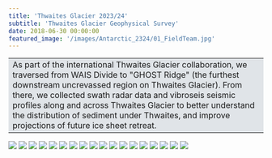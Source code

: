 ```yaml
---
title: 'Thwaites Glacier 2023/24'
subtitle: 'Thwaites Glacier Geophysical Survey'
date: 2018-06-30 00:00:00
featured_image: '/images/Antarctic_2324/01_FieldTeam.jpg'
---
```

<table><tr><td style='background-color: #e0e4e8  !important'>
As part of the international Thwaites Glacier collaboration, we traversed from WAIS Divide to "GHOST Ridge" (the furthest downstream uncrevassed region on Thwaites Glacier). From there, we collected swath radar data and vibroseis seismic profiles along and across Thwaites Glacier to better understand the distribution of sediment under Thwaites, and improve projections of future ice sheet retreat.
</td></tr></table>
<div class="gallery" data-columns="3">
<img src="/images/Antarctic_2324/DJI_0111.JPG">
<img src="/images/Antarctic_2324/DJI_0129.JPG">
<img src="/images/Antarctic_2324/DJI_0140.JPG">
<img src="/images/Antarctic_2324/DSC03800.JPG">
<img src="/images/Antarctic_2324/IMG20240105113642.jpg">
<img src="/images/Antarctic_2324/PXL_20231124_080448305.jpg">
<img src="/images/Antarctic_2324/PXL_20231125_084653042.jpg">
<img src="/images/Antarctic_2324/PXL_20231126_075530425.jpg">
<img src="/images/Antarctic_2324/PXL_20231127_020306118.jpg">
<img src="/images/Antarctic_2324/PXL_20231217_084048371.jpg">
<img src="/images/Antarctic_2324/PXL_20231222_004509526.jpg">
<img src="/images/Antarctic_2324/PXL_20240110_175331006.jpg">
<img src="/images/Antarctic_2324/PXL_20240115_194324781.jpg">
<img src="/images/Antarctic_2324/PXL_20240125_223951797.jpg">
<img src="/images/Antarctic_2324/PXL_20240125_224315918.jpg">
<img src="/images/Antarctic_2324/PXL_20240201_085849619.jpg">
<img src="/images/Antarctic_2324/PXL_20240202_092802464.jpg">
<img src="/images/Antarctic_2324/PXL_20240202_110912756.jpg">
</div>
